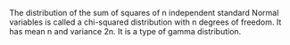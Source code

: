The distribution of the sum of squares of n independent standard Normal
variables is called a chi-squared distribution with n degrees of
freedom. It has mean n and variance 2n. It is a type of gamma
distribution.
